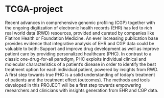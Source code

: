 # TCGA-project

Recent advances in comprehensive genomic profiling (CGP) together with the ongoing digitization
of electronic health records (EHR) has led to rich real world data (RWD) resources, provided and
curated by companies like Flatiron Health or Foundation Medicine. An ever increasing publication
base provides evidence that integrative analysis of EHR and CGP data could be valuable to both:
Support and improve drug development as well as improve patient care by providing personalized
healthcare (PHC). In contrast to a classic one-drug-for-all paradigm, PHC exploits individual clinical
and molecular characteristics of a patient’s disease in order to identify the best treatment option
for each individual patient, powered by insights from RWD. A first step towards true PHC is a solid
understanding of today’s treatment of patients and the treatment effect (outcomes). The methods
and tools developed in this PROJECT will be a first step towards empowering researchers and
clinicians with insights generation from EHR and CGP data.
